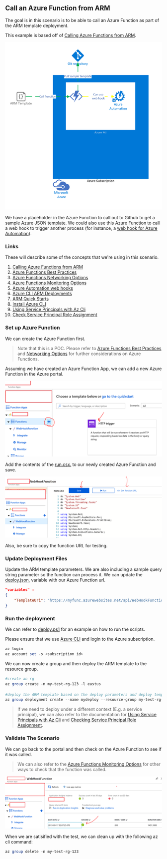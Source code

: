 ## Call an Azure Function from ARM

The goal is in this scenario is to be able to call an Azure Function as part of the ARM template deployment.

This example is based off of [Calling Azure Functions from ARM](https://blog.cloudtrooper.net/2017/04/04/run-azure-functions-from-your-quickstart-arm-templates/).

![App Service VNET VM.](../Media/scenario-call-azure-function-ARM/scenario.png 'App Service VNET VM')

We have a placeholder in the Azure Function to call out to Github to get a sample Azure JSON template.  We could also use this Azure Function to call a web hook to trigger another process (for instance, a [web hook for Azure Automation](https://docs.microsoft.com/en-us/azure/automation/automation-webhooks)).

### Links

These will describe some of the concepts that we're using in this scenario.

1. [Calling Azure Functions from ARM](https://blog.cloudtrooper.net/2017/04/04/run-azure-functions-from-your-quickstart-arm-templates/)
1. [Azure Functions Best Practices](https://docs.microsoft.com/en-us/azure/azure-functions/functions-best-practices)
1. [Azure Functions Networking Options](https://docs.microsoft.com/en-us/azure/azure-functions/functions-networking-options)
1. [Azure Functions Monitoring Options](https://docs.microsoft.com/en-us/azure/azure-functions/functions-monitoring#streaming-logs)
1. [Azure Automation web hooks](https://docs.microsoft.com/en-us/azure/automation/automation-webhooks)
1. [Azure CLI ARM Deployments](https://docs.microsoft.com/en-us/azure/azure-resource-manager/resource-group-template-deploy-cli)
1. [ARM Quick Starts](https://github.com/Azure/azure-quickstart-templates)
1. [Install Azure CLI](https://docs.microsoft.com/en-us/cli/azure/install-azure-cli-windows?view=azure-cli-latest)
1. [Using Service Principals with Az Cli](https://docs.microsoft.com/en-us/cli/azure/create-an-azure-service-principal-azure-cli?view=azure-cli-latest)
1. [Check Service Principal Role Assignment](https://docs.microsoft.com/en-us/cli/azure/role/assignment?view=azure-cli-latest#az-role-assignment-create)

### Set up Azure Function

We can create the Azure Function first.

> Note that this is a POC.  Please refer to [Azure Functions Best Practices](https://docs.microsoft.com/en-us/azure/azure-functions/functions-best-practices) and [Networking Options](https://docs.microsoft.com/en-us/azure/azure-functions/functions-networking-options) for further considerations on Azure Functions.

Assuming we have created an Azure Function App, we can add a new Azure Function in the Azure portal.

![Create Function.](../Media/scenario-call-azure-function-ARM/create-function-0.png 'Create Function')

Add the contents of the [run.csx.](../Scenarios/call-azure-function-ARM/run.csx) to our newly created Azure Function and save.

![Get Function URL.](../Media/scenario-call-azure-function-ARM/create-function-1.png 'Get Function URL')

Also, be sure to copy the function URL for testing.  

### Update Deployment Files

Update the ARM template parameters.
We are also including a sample query string parameter so the function can process it.  We can update the [deploy.json.](../Scenarios/call-azure-function-ARM/deploy.json) variable with our Azure Function url.

```json
"variables" :
{
    "TemplateUri": "https://myfunc.azurewebsites.net/api/WebHookFunction?code=mycode==&resourcegroupname=abc"
}
```

### Run the deployment

We can refer to [deploy.ps1](../Scenarios/app-service-vnet-vm/deploy.ps1) for an example on how to run the scripts.

Please ensure that we use [Azure CLI](https://docs.microsoft.com/en-us/cli/azure/install-azure-cli-windows?view=azure-cli-latest) and login to the Azure subscription.

```powershell
az login
az account set -s <subscription id>
```

We can now create a group and then deploy the ARM template to the resource group.

```powershell
#create an rg
az group create -n my-test-rg-123 -l eastus

#deploy the ARM template based on the deploy parameters and deploy template based off local files
az group deployment create --name mydeploy --resource-group my-test-rg-123 --parameters deploy.parameters.json --template-file deploy.json
```

> If we need to deploy under a different context (E.g. a service principal), we can also refer to the documentation for [Using Service Principals with Az Cli](https://docs.microsoft.com/en-us/cli/azure/create-an-azure-service-principal-azure-cli?view=azure-cli-latest) and [Checking Service Principal Role Assignment](https://docs.microsoft.com/en-us/cli/azure/role/assignment?view=azure-cli-latest#az-role-assignment-create).

### Validate The Scenario

We can go back to the portal and then check on the Azure Function to see if it was called.

> We can also refer to the [Azure Functions Monitoring Options](https://docs.microsoft.com/en-us/azure/azure-functions/functions-monitoring#streaming-logs) for other ways to check that the function was called.

![Validate VNET Integration.](../Media/scenario-call-azure-function-ARM/validate-scenario-1.png 'Validate VNET Integration in Portal')

When we are satisified with the test, we can clean up with the following az cli command:

```powershell
az group delete -n my-test-rg-123
```
